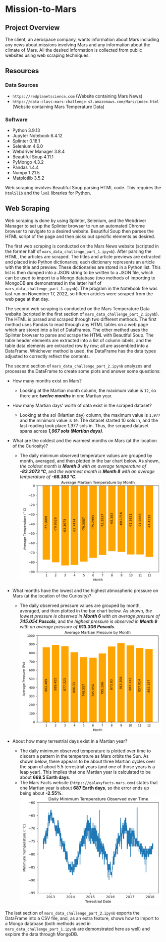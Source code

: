# Mission-to-Mars

## Project Overview
The client, an aerospace company, wants information about Mars including any news about missions involving Mars and any information about the climate of Mars. All the desired information is collected from public websites using web scraping techniques.

## Resources

### Data Sources

- `https://redplanetscience.com` (Website containing Mars News)
- `https://data-class-mars-challenge.s3.amazonaws.com/Mars/index.html` (Website containing Mars Temperature Data)

### Software

- Python 3.9.13
- Jupyter Notebook 6.4.12
- Splinter 0.18.1
- Selenium 4.6.0
- Webdriver Manager 3.8.4
- Beautiful Soup 4.11.1
- PyMongo 4.3.2
- Pandas 1.4.4
- Numpy 1.21.5
- Matplotlib 3.5.2

Web scraping involves Beautiful Soup parsing HTML code. This requires the `html5lib` and the `lxml` libraries for Python.

## Web Scraping
Web scraping is done by using Splinter, Selenium, and the Webdriver Manager to set up the Splinter browser to run an automated Chrome browser to navigate to a desired website. Beautiful Soup then parses the HTML script of the page and then picks out specific elements as desired.

The first web scraping is conducted on the Mars News website (scripted in the former half of `mars_data_challenge_part_1.ipynb`). After parsing the HTML, the articles are scraped. The titles and article previews are extracted and placed into Python dictionaries; each dictionary represents an article with the title and preview. These dictionaries are stored in a Python list. This list is then dumped into a JSON string to be written to a JSON file, which can be used to import to a Mongo database (two methods of importing to MongoDB are demonstrated in the latter half of `mars_data_challenge_part_1.ipynb`). The program in the Notebook file was last run on November 17, 2022, so fifteen articles were scraped from the web page at that day.

The second web scraping is conducted on the Mars Temperature Data website (scripted in the first section of `mars_data_challenge_part_2.ipynb`). The HTML is parsed and scraped through two different methods. The first method uses Pandas to read through any HTML tables on a web page which are stored into a list of DataFrames. The other method uses the Splinter browser to parse and scrape the HTML with Beautiful Soup. The table header elements are extracted into a list of column labels, and the table data elements are extracted row by row; all are assembled into a DataFrame. Whichever method is used, the DataFrame has the data types adjusted to correctly reflect the contents.

The second section of `mars_data_challenge_part_2.ipynb` analyzes and processes the DataFrame to create some plots and answer some questions:

- How many months exist on Mars?
    - Looking at the Martian month column, the maximum value is `12`, so there are ***twelve months*** in one Martian year.

- How many Martian days' worth of data exist in the scraped dataset?
    - Looking at the sol (Martian day) column, the maximum value is `1,977` and the minimum value is `10`. The dataset started 10 sols in, and the last reading took place 1,977 sols in. Thus, the scraped dataset spans across ***1,967 sols (Martian days)***.

- What are the coldest and the warmest months on Mars (at the location of the Curiosity)?
    - The daily minimum observed temperature values are grouped by month, averaged, and then plotted in the bar chart below. As shown, _the coldest month is **Month 3** with an average temperature of **-83.3073 &deg;C**_, and _the warmest month is **Month 8** with an average temperature of **-68.383 &deg;C**_.
![Average temperature on Mars by month](https://github.com/Owen-Wang1234/Mission-to-Mars/blob/main/monthly_temp.png)

- What months have the lowest and the highest atmospheric pressure on Mars (at the location of the Curiosity)?
    - The daily observed pressure values are grouped by month, averaged, and then plotted in the bar chart below. As shown, _the lowest pressure is observed in **Month 6** with an average pressure of **745.054 Pascals**_, and _the highest pressure is observed in **Month 9** with an average pressure of **913.306 Pascals**_.
![Average pressure on Mars by month](https://github.com/Owen-Wang1234/Mission-to-Mars/blob/main/monthly_press.png)

- About how many terrestrial days exist in a Martian year?
    - The daily minimum observed temperature is plotted over time to discern a pattern in the temperature as Mars orbits the Sun. As shown below, there appears to be about three Martian cycles over the span of about 5.5 terrestrial years (and one of those years is a leap year). This implies that one Martian year is calculated to be about **669.5 Earth days**.
    - The Mars Facts website (`https://galaxyfacts-mars.com`) states that one Martian year is about **687 Earth days**, so the error ends up being about **-2.55%**.
![Daily temperature on Mars](https://github.com/Owen-Wang1234/Mission-to-Mars/blob/main/daily_temp.png)

The last section of `mars_data_challenge_part_2.ipynb` exports the DataFrame into a CSV file, and, as an extra feature, shows how to import to a Mongo database (both methods used in `mars_data_challenge_part_1.ipynb` are demonstrated here as well) and explore the data through MongoDB.